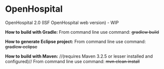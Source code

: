 # OpenHospital
OpenHospital 2.0 (ISF OpenHospital web version) - WIP

**How to build with Gradle:**
	From command line use command: 
	~~gradlew build~~

**How to generate Eclipse project:**
	From command line use command:
	~~gradlew eclipse~~

**How to build with Maven:**
//(requires Maven 3.2.5 or lesser installed and configured)//
	From command line use command: 
	~~mvn clean install~~